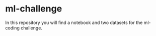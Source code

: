 # ml-challenge

In this repository you will find a notebook and two datasets for the ml-coding challenge. 

